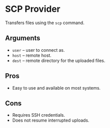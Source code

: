 # SCP Provider

Transfers files using the `scp` command.

## Arguments
- `user` – user to connect as.
- `host` – remote host.
- `dest` – remote directory for the uploaded files.

## Pros
- Easy to use and available on most systems.

## Cons
- Requires SSH credentials.
- Does not resume interrupted uploads.
